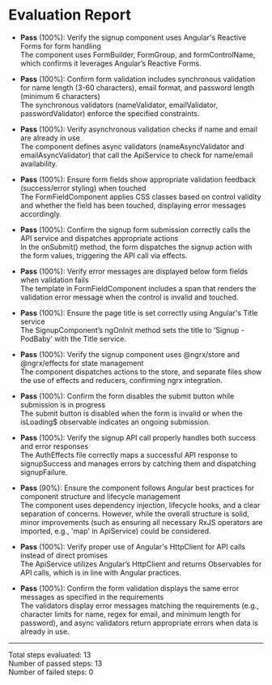 # Evaluation Report

- **Pass** (100%): Verify the signup component uses Angular's Reactive Forms for form handling  
  The component uses FormBuilder, FormGroup, and formControlName, which confirms it leverages Angular’s Reactive Forms.

- **Pass** (100%): Confirm form validation includes synchronous validation for name length (3-60 characters), email format, and password length (minimum 6 characters)  
  The synchronous validators (nameValidator, emailValidator, passwordValidator) enforce the specified constraints.

- **Pass** (100%): Verify asynchronous validation checks if name and email are already in use  
  The component defines async validators (nameAsyncValidator and emailAsyncValidator) that call the ApiService to check for name/email availability.

- **Pass** (100%): Ensure form fields show appropriate validation feedback (success/error styling) when touched  
  The FormFieldComponent applies CSS classes based on control validity and whether the field has been touched, displaying error messages accordingly.

- **Pass** (100%): Confirm the signup form submission correctly calls the API service and dispatches appropriate actions  
  In the onSubmit() method, the form dispatches the signup action with the form values, triggering the API call via effects.

- **Pass** (100%): Verify error messages are displayed below form fields when validation fails  
  The template in FormFieldComponent includes a span that renders the validation error message when the control is invalid and touched.

- **Pass** (100%): Ensure the page title is set correctly using Angular's Title service  
  The SignupComponent’s ngOnInit method sets the title to 'Signup - PodBaby' with the Title service.

- **Pass** (100%): Verify the signup component uses @ngrx/store and @ngrx/effects for state management  
  The component dispatches actions to the store, and separate files show the use of effects and reducers, confirming ngrx integration.

- **Pass** (100%): Confirm the form disables the submit button while submission is in progress  
  The submit button is disabled when the form is invalid or when the isLoading$ observable indicates an ongoing submission.

- **Pass** (100%): Verify the signup API call properly handles both success and error responses  
  The AuthEffects file correctly maps a successful API response to signupSuccess and manages errors by catching them and dispatching signupFailure.

- **Pass** (90%): Ensure the component follows Angular best practices for component structure and lifecycle management  
  The component uses dependency injection, lifecycle hooks, and a clear separation of concerns. However, while the overall structure is solid, minor improvements (such as ensuring all necessary RxJS operators are imported, e.g., 'map' in ApiService) could be considered.

- **Pass** (100%): Verify proper use of Angular's HttpClient for API calls instead of direct promises  
  The ApiService utilizes Angular’s HttpClient and returns Observables for API calls, which is in line with Angular practices.

- **Pass** (100%): Confirm the form validation displays the same error messages as specified in the requirements  
  The validators display error messages matching the requirements (e.g., character limits for name, regex for email, and minimum length for password), and async validators return appropriate errors when data is already in use.

---

Total steps evaluated: 13  
Number of passed steps: 13  
Number of failed steps: 0